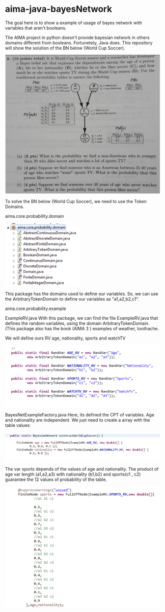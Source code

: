 # aima-java-bayesNetwork
The goal here is to show a example of usage of bayes network with variables that aren't booleans.

The AIMA project in python doesn't provide bayesian network in others domains different from booleans.
Fortunetely, Java does. This repository will show the solution of the BN below (World Cup Soccer). 

![alt tag](img/1.png)


To solve the BN below (World Cup Soccer), we need to use the Token Domains. 

aima.core.probability.domain

![alt tag](img/2.png)

This package has the domains used to define our variables. So, we can use the ArbitraryTokenDomain to define our variables as "a1,a2,b2,c1".


aima.core.probability.example

ExampleRV.java
With this package, we can find the file ExampleRV.java that defines the random variables, using the domain ArbitraryTokenDomain. (This package also has the book (AIMA 3 ) examples of weather, toothache.

We will define ours RV age, nationality, sports and watchTV

![alt tag](img/3.png)

BayesNetExampleFactory.java
Here, its defined the CPT of variables. Age and nationality are independent. We just need to create a array with the table values:

![alt tag](img/4.png)

The var sports depends of the values of age and nationality. The product of age var length (a1,a2,a3) with nationality (b1,b2) and sports(c1 , c2) guarantee the 12 values of probability of the table.

![alt tag](img/5.png)





